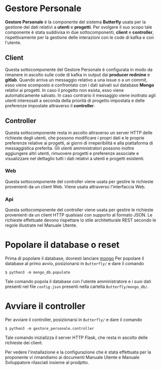 # Gestore Personale

**Gestore Personale** è la componente del sistema **Butterfly** usata per la gestione dei dati relativi a **utenti** e **progetti**. Per svolgere il suo scopo tale componente è stata suddivisa in due sottocomponenti, **client** e **controller**, rispettivamente per la gestione delle interazioni con le code di kafka e con l'utente.

## Client
Questa sottocomponente del Gestore Personale è configurata in modo da rimanere in ascolto sulle code di kafka in output dai **producer redmine** e **gitlab**. Quando arriva un messaggio relativo a una issue o a un commit, esso viene scomposto e confrontato con i dati salvati sul database **Mongo** relativi ai progetti.
In caso il progetto non esista, esso viene automaticamente salvato. In caso contrario il messaggio viene inoltrato agli utenti interessati a seconda della priorità di progetto impostata e delle preferenze impostate attraverso il **controller**.

## Controller
Questa sottocomponente resta in ascolto attraverso un server HTTP delle richieste degli utenti, che possono modificare i propri dati e le proprie preferenze relative ai progetti, ai giorni di irreperibilità e alla piattaforma di messaggistica preferita.
Gli utenti amministratori possono inoltre aggiungere altri utenti, rimuovere progetti e preferenze associate e visualizzare nel dettaglio tutti i dati relativi a utenti e progetti esistenti.

### Web
Questa sottocomponente del controller viene usata per gestire le richieste provenienti da un client Web. Viene usata attraverso l'interfaccia Web.

### Api
Questa sottocomponente del controller viene usata per gestire le richieste provenienti da un client HTTP qualsiasi con supporto al formato JSON.
Le richieste effettuate devono rispettare lo stile architetturale REST secondo le regole illustrate nel Manuale Utente.


# Popolare il database o reset
Prima di popolare il database, dovresti lanciare [mongo](https://github.com/Vashy/AlphaSix/tree/develop/Butterfly/mongo_db/README.md)
Per popolare il database al primo avvio, posizionarsi in `Butterfly/` e dare il comando

    $ python3 -m mongo_db.populate

Tale comando popola il database con l'utente amministratore e i suoi dati presenti nel file `config.json` presenti nella cartella `Butterfly/mongo_db/`.

# Avviare il controller
Per avviare il controller, posizionarsi in `Butterfly/` e dare il comando

    $ python3 -m gestore_personale.controller

Tale comando inizializza il server HTTP Flask, che resta in ascolto delle richieste dei client.

Per vedere l'installazione e la configurazione che è stata effettuata per la proponente vi rimandiamo ai documenti Manuale Utente e Manuale Sviluppatore rilasciati insieme al prodptto.

